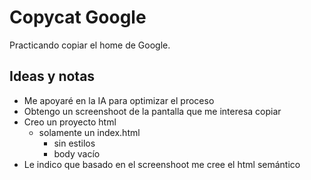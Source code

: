 # Copycat Google

Practicando copiar el home de Google.

## Ideas y notas
- Me apoyaré en la IA para optimizar el proceso
- Obtengo un screenshoot de la pantalla que me interesa copiar
- Creo un proyecto html
    - solamente un index.html
        - sin estilos
        - body vacío
- Le indico que basado en el screenshoot me cree el html semántico